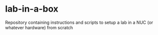 # lab-in-a-box
Repository containing instructions and scripts to setup a lab in a NUC (or whatever hardware) from scratch
